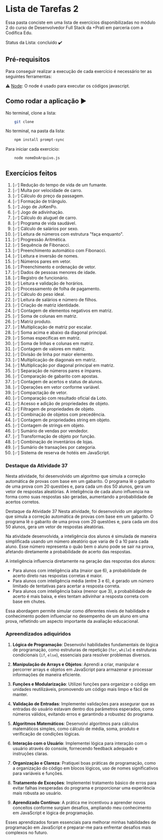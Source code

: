 # Lista de Tarefas 2

Essa pasta conciste em uma lista de exercícios disponibilizadas no módulo 2 do curso de Desenvolvedor Full Stack da +Prati em parceria com a Codifica Edu.

Status da Lista: concluido ✔️


## Pré-requisitos

Para conseguir realizar a execução de cada exercício é necessário ter as seguintes ferramentas:

⚠️ [Node](https://nodejs.org/en/download/): O node é usado para executar os códigos javascript.

## Como rodar a aplicação ▶️

No terminal, clone a lista:
```bash
    git clone
```

No terminal, na pasta da lista:
```bash
    npm install prompt-sync
```

Para iniciar cada exercício:
```bash
    node nomeDoArquivo.js
```

## Exercícios feitos

1. [✅] Redução do tempo de vida de um fumante.
2. [✅] Multa por velocidade de carro.
3. [✅] Cálculo do preço da passagem.
4. [✅] Formação de triângulo.
5. [✅] Jogo de JoKenPo.
6. [✅] Jogo de adivinhação.
7. [✅] Cálculo do aluguel de carro.
8. [✅] Programa de vida saudável.
9. [✅] Cálculo de salários por sexo.
10. [✅] Leitura de números com estrutura "faça enquanto".
11. [✅] Progressão Aritmética.
12. [✅] Sequência de Fibonacci.
13. [✅] Preenchimento automático com Fibonacci.
14. [✅] Leitura e inversão de nomes.
15. [✅] Números pares em vetor.
16. [✅] Preenchimento e ordenação de vetor.
17. [✅] Dados de pessoas menores de idade.
18. [✅] Registro de funcionário.
19. [✅] Leitura e validação de horários.
20. [✅] Processamento de folha de pagamento.
21. [✅] Cálculo do peso ideal.
22. [✅] Leitura de salários e número de filhos.
23. [✅] Criação de matriz identidade.
24. [✅] Contagem de elementos negativos em matriz.
25. [✅] Soma de colunas em matriz.
26. [✅] Matriz produto.
27. [✅] Multiplicação de matriz por escalar.
28. [✅] Soma acima e abaixo da diagonal principal.
29. [✅] Somas específicas em matriz.
30. [✅] Soma de linhas e colunas em matriz.
31. [✅] Contagem de valores em matriz.
32. [✅] Divisão de linha por maior elemento.
33. [✅] Multiplicação de diagonais em matriz.
34. [✅] Multiplicação por diagonal principal em matriz.
35. [✅] Separação de números pares e ímpares.
36. [✅] Comparação de gabarito com apostas.
37. [✅] Contagem de acertos e status de alunos.
38. [✅] Operações em vetor conforme variável.
39. [✅] Compactação de vetor.
40. [✅] Comparação com resultado oficial da Loto.
41. [✅] Acesso e adição de propriedades de objeto.
42. [✅] Filtragem de propriedades de objeto.
43. [✅] Combinação de objetos com precedência.
44. [✅] Contagem de propriedades string em objeto.
45. [✅] Contagem de strings em objeto.
46. [✅] Sumário de vendas por vendedor.
47. [✅] Transformação de objeto por função.
48. [✅] Combinação de inventários de lojas.
49. [✅] Sumário de transações por categoria.
50. [✅] Sistema de reserva de hotéis em JavaScript.


### Destaque da Atividade 37

Nesta atividade, foi desenvolvido um algoritmo que simula a correção automática de provas com base em um gabarito. O programa lê o gabarito de uma prova com 20 questões e, para cada um dos 50 alunos, gera um vetor de respostas aleatórias. A inteligência de cada aluno influencia na forma como suas respostas são geradas, aumentando a probabilidade de acertos corretos.


Destaque da Atividade 37
Nesta atividade, foi desenvolvido um algoritmo que simula a correção automática de provas com base em um gabarito. O programa lê o gabarito de uma prova com 20 questões e, para cada um dos 50 alunos, gera um vetor de respostas aleatórias.

Na atividade desenvolvida, a inteligência dos alunos é simulada de maneira simplificada usando um número aleatório que varia de 0 a 10 para cada aluno. Esse número representa o quão bem o aluno pode se sair na prova, afetando diretamente a probabilidade de acerto das respostas.

A inteligência influencia diretamente na geração das respostas dos alunos:

- Para alunos com inteligência alta (maior que 6), a probabilidade de acerto direto nas respostas corretas é maior.
- Para alunos com inteligência média (entre 3 e 6), é gerado um número limitado de tentativas para acertar a resposta correta.
- Para alunos com inteligência baixa (menor que 3), a probabilidade de acerto é mais baixa, e eles tentam adivinhar a resposta correta com base em chutes.

Essa abordagem permite simular como diferentes níveis de habilidade e conhecimento podem influenciar no desempenho de um aluno em uma prova, refletindo um aspecto importante da avaliação educacional.

### Apreendizados adiquiridos

1. **Lógica de Programação**: Desenvolvi habilidades fundamentais de lógica de programação, como estruturas de repetição (`for`, `while`) e estruturas condicionais (`if`, `else`), essenciais para resolver problemas diversos.

2. **Manipulação de Arrays e Objetos**: Aprendi a criar, manipular e percorrer arrays e objetos em JavaScript para armazenar e processar informações de maneira eficiente.

3. **Funções e Modularização**: Utilizei funções para organizar o código em unidades reutilizáveis, promovendo um código mais limpo e fácil de manter.

4. **Validação de Entradas**: Implementei validações para assegurar que as entradas do usuário estavam dentro dos parâmetros esperados, como números válidos, evitando erros e garantindo a robustez do programa.

5. **Algoritmos Matemáticos**: Desenvolvi algoritmos para cálculos matemáticos simples, como cálculo de média, soma, produto e verificação de condições lógicas.

6. **Interação com o Usuário**: Implementei lógica para interação com o usuário através do console, fornecendo feedback adequado e instruções claras.

7. **Organização e Clareza**: Pratiquei boas práticas de programação, como a organização do código em blocos lógicos, uso de nomes significativos para variáveis e funções.

8. **Tratamento de Exceções**: Implementei tratamento básico de erros para evitar falhas inesperadas do programa e proporcionar uma experiência mais robusta ao usuário.

9. **Aprendizado Contínuo**: A prática me incentivou a aprender novos conceitos conforme surgiam desafios, ampliando meu conhecimento em JavaScript e lógica de programação.

Esses aprendizados foram essenciais para melhorar minhas habilidades de programação em JavaScript e preparar-me para enfrentar desafios mais complexos no futuro.